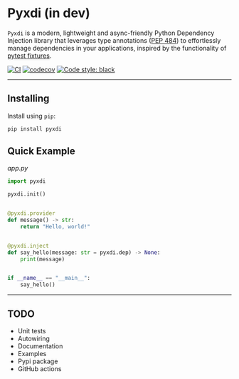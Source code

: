 # Pyxdi (in dev)

`Pyxdi` is a modern, lightweight and async-friendly Python Dependency Injection library that leverages type annotations ([PEP 484](https://peps.python.org/pep-0484/))
to effortlessly manage dependencies in your applications, inspired by the functionality of [pytest fixtures](https://docs.pytest.org/en/7.2.x/explanation/fixtures.html).

[![CI](https://github.com/antonrh/pyxdi/actions/workflows/ci.yml/badge.svg)](https://github.com/antonrh/pyxdi/actions/workflows/ci.yml)
[![codecov](https://codecov.io/gh/antonrh/pyxdi/branch/main/graph/badge.svg?token=67CLD19I0C)](https://codecov.io/gh/antonrh/pyxdi)
[![Code style: black](https://img.shields.io/badge/code%20style-black-000000.svg)](https://github.com/psf/black)

---

## Installing

Install using `pip`:

```bash
pip install pyxdi
```

## Quick Example

*app.py*

```python
import pyxdi

pyxdi.init()


@pyxdi.provider
def message() -> str:
    return "Hello, world!"


@pyxdi.inject
def say_hello(message: str = pyxdi.dep) -> None:
    print(message)


if __name__ == "__main__":
    say_hello()
```

---

## TODO
* Unit tests
* Autowiring
* Documentation
* Examples
* Pypi package
* GitHub actions

